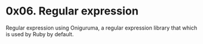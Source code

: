# 0x06. Regular expression

Regular expression using Oniguruma, a regular expression library that which is used by Ruby by default. 
